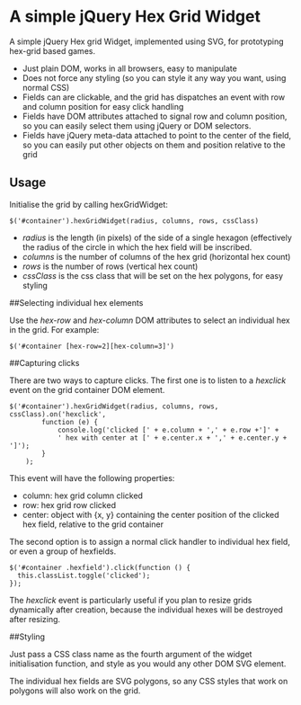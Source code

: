 # A simple jQuery Hex Grid Widget

A simple jQuery Hex grid Widget, implemented using SVG, for prototyping hex-grid
based games.

- Just plain DOM, works in all browsers, easy to manipulate
- Does not force any styling (so you can style it any way you want, using normal CSS)
- Fields can are clickable, and the grid has dispatches an event with row and
  column position for easy click handling 
- Fields have DOM attributes attached to signal row and column position, so you can
  easily select them using jQuery or DOM selectors. 
- Fields have jQuery meta-data attached to point to the center of the field, so
  you can easily put other objects on them and position relative to the grid



## Usage

Initialise the grid by calling hexGridWidget:

    $('#container').hexGridWidget(radius, columns, rows, cssClass)

- _radius_ is the length (in pixels) of the side of a single hexagon (effectively
the radius of the circle in which the hex field will be inscribed. 
- _columns_ is the number of columns of the hex grid (horizontal hex count)
- _rows_ is the number of rows (vertical hex count)
- _cssClass_ is the css class that will be set on the hex polygons, for easy
styling

##Selecting individual hex elements

Use the _hex-row_ and _hex-column_ DOM attributes to select an individual hex in
the grid. For example:

    $('#container [hex-row=2][hex-column=3]')

##Capturing clicks

There are two ways to capture clicks. The first one is to listen to a _hexclick_
event on the grid container DOM element. 

    $('#container').hexGridWidget(radius, columns, rows, cssClass).on('hexclick', 
			function (e) { 
				console.log('clicked [' + e.column + ',' + e.row +']' +
				' hex with center at [' + e.center.x + ',' + e.center.y + ']');
			}
		);

This event will have the following properties:

- column: hex grid column clicked
- row: hex grid row clicked
- center: object with {x, y} containing the center position of the clicked hex
  field, relative to the grid container

The second option is to assign a normal click handler to individual hex field,
or even a group of hexfields.

    $('#container .hexfield').click(function () {
      this.classList.toggle('clicked');
    });

The _hexclick_ event is particularly useful if you plan to resize grids
dynamically after creation, because the individual hexes will be destroyed after
resizing. 

##Styling

Just pass a CSS class name as the fourth argument of the widget initialisation
function, and style as you would any other DOM SVG element. 

The individual hex fields are SVG polygons, so any CSS styles that work on
polygons will also work on the grid.
